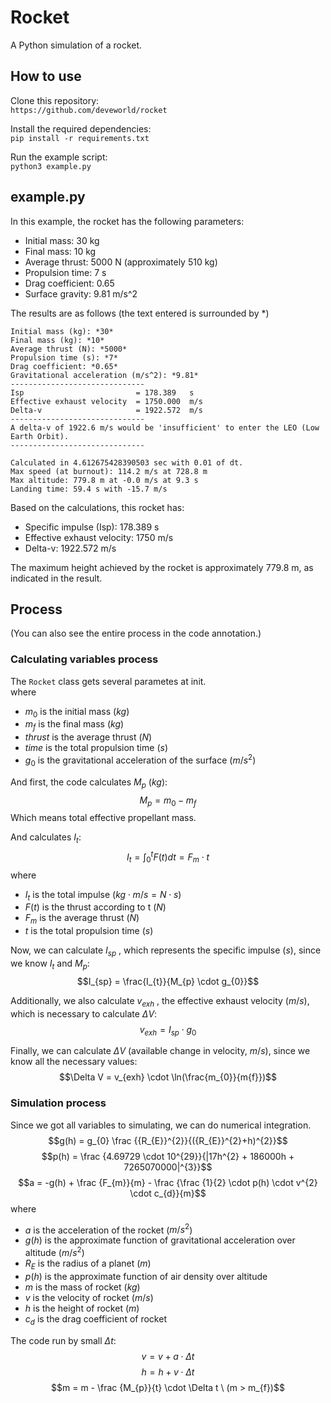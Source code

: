 # Rocket
A Python simulation of a rocket.

## How to use
Clone this repository: \
`https://github.com/deveworld/rocket`

Install the required dependencies: \
`pip install -r requirements.txt`

Run the example script: \
`python3 example.py`

## example.py
In this example, the rocket has the following parameters:

- Initial mass: 30 kg
- Final mass: 10 kg
- Average thrust: 5000 N (approximately 510 kg)
- Propulsion time: 7 s
- Drag coefficient: 0.65
- Surface gravity: 9.81 m/s^2

The results are as follows (the text entered is surrounded by *)
```
Initial mass (kg): *30*
Final mass (kg): *10*
Average thrust (N): *5000*
Propulsion time (s): *7*
Drag coefficient: *0.65*
Gravitational acceleration (m/s^2): *9.81*
------------------------------
Isp                         = 178.389   s
Effective exhaust velocity  = 1750.000  m/s
Delta-v                     = 1922.572  m/s
------------------------------
A delta-v of 1922.6 m/s would be 'insufficient' to enter the LEO (Low Earth Orbit).
------------------------------

Calculated in 4.612675428390503 sec with 0.01 of dt.
Max speed (at burnout): 114.2 m/s at 728.8 m
Max altitude: 779.8 m at -0.0 m/s at 9.3 s
Landing time: 59.4 s with -15.7 m/s
```
Based on the calculations, this rocket has:

- Specific impulse (Isp): 178.389 s
- Effective exhaust velocity: 1750 m/s
- Delta-v: 1922.572 m/s

The maximum height achieved by the rocket is approximately 779.8 m, as indicated in the result.

## Process
(You can also see the entire process in the code annotation.)
### Calculating variables process

The `Rocket` class gets several parametes at init. \
where
- $m_{0}$ is the initial mass ($kg$)
- $m_{f}$ is the final mass ($kg$)
- $thrust$ is the average thrust ($N$)
- $time$ is the total propulsion time ($s$)
- $g_{0}$ is the gravitational acceleration of the surface ($m/s^{2}$)

And first, the code calculates $M_{p}$ ($kg$):
$$M_{p} = m_{0} - m_{f}$$
Which means total effective propellant mass.

And calculates $I_{t}$:
$$I_{t} =  \int_0^t F(t) dt = F_{m} \cdot t$$
where
- $I_{t}$ is the total impulse ($kg \cdot m/s = N \cdot s$)
- $F(t)$ is the thrust according to t ($N$)
- $F_{m}$ is the average thrust ($N$)
- $t$ is the total propulsion time ($s$)

Now, we can calculate $I_{sp}$ , which represents the specific impulse ($s$), since we know $I_{t}$ and $M_{p}$:
$$I_{sp} =  \frac{I_{t}}{M_{p} \cdot g_{0}}$$

Additionally, we also calculate $v_{exh}$ , the effective exhaust velocity ($m/s$), which is necessary to calculate $\Delta V$:
$$v_{exh} = I_{sp} \cdot g_{0}$$

Finally, we can calculate $\Delta V$ (available change in velocity, $m/s$), since we know all the necessary values:
$$\Delta V = v_{exh} \cdot \ln(\frac{m_{0}}{m{f}})$$

### Simulation process

Since we got all variables to simulating, we can do numerical integration.
$$g(h) = g_{0} \frac {{R_{E}}^{2}}{({R_{E}}^{2}+h)^{2}}$$
$$p(h) = \frac {4.69729 \cdot 10^{29}}{|17h^{2} + 186000h + 7265070000|^{3}}$$
$$a = -g(h) + \frac {F_{m}}{m} - \frac {\frac {1}{2} \cdot p(h) \cdot v^{2} \cdot c_{d}}{m}$$
where
- $a$ is the acceleration of the rocket ($m/s^{2}$)
- $g(h)$ is the approximate function of gravitational acceleration over altitude ($m/s^{2}$)
- $R_{E}$ is the radius of a planet ($m$)
- $p(h)$ is the approximate function of air density over altitude
- $m$ is the mass of rocket ($kg$)
- $v$ is the velocity of rocket ($m/s$)
- $h$ is the height of rocket ($m$)
- $c_{d}$ is the drag coefficient of rocket

The code run by small $\Delta t$:
$$v = v + a \cdot \Delta t$$
$$h = h + v \cdot \Delta t$$
$$m = m - \frac {M_{p}}{t} \cdot \Delta t \ (m > m_{f})$$